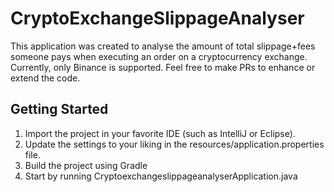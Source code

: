 # CryptoExchangeSlippageAnalyser
This application was created to analyse the amount of total slippage+fees someone pays when executing an order on a cryptocurrency exchange. Currently, only Binance is supported. Feel free to make PRs to enhance or extend the code.

## Getting Started
1. Import the project in your favorite IDE (such as IntelliJ or Eclipse).
2. Update the settings to your liking in the resources/application.properties file.
3. Build the project using Gradle
4. Start by running CryptoexchangeslippageanalyserApplication.java
